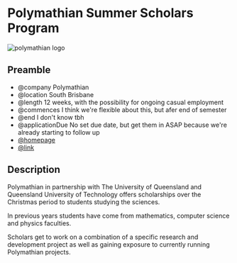 # Polymathian Summer Scholars Program
![polymathian logo](https://polymathian.com/static/img/polymathian-industrial-mathematics-small-view-port.png)

## Preamble
- @company Polymathian
- @location South Brisbane
- @length 12 weeks, with the possibility for ongoing casual employment
- @commences I think we're flexible about this, but afer end of semester
- @end I don't know tbh
- @applicationDue No set due date, but get them in ASAP because we're already starting to follow up
- [@homepage](https://polymathian.com/about-us/careers.html)
- [@link](https://polymathian.com/about-us/students-%26-scholarships.html)


## Description
Polymathian in partnership with The University of Queensland and Queensland University of Technology offers scholarships over the Christmas period to students studying the sciences.

In previous years students have come from mathematics, computer science and physics faculties.

Scholars get to work on a combination of a specific research and development project as well as gaining exposure to currently running Polymathian projects.
